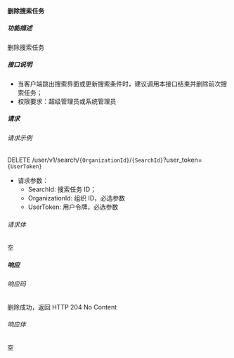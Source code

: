 #### 删除搜索任务

##### 功能描述

删除搜索任务

##### 接口说明

- 当客户端跳出搜索界面或更新搜索条件时，建议调用本接口结束并删除前次搜索任务；
- 权限要求：超级管理员或系统管理员


##### 请求

###### 请求示例
DELETE /user/v1/search/`{OrganizationId}`/`{SearchId}`?user_token=`{UserToken}`

- 请求参数：
  - SearchId: 搜索任务 ID；
  - OrganizationId: 组织 ID，必选参数
  - UserToken: 用户令牌，必选参数
###### 请求体

空
##### 响应

###### 响应码

删除成功，返回 HTTP 204 No Content

###### 响应体
空
